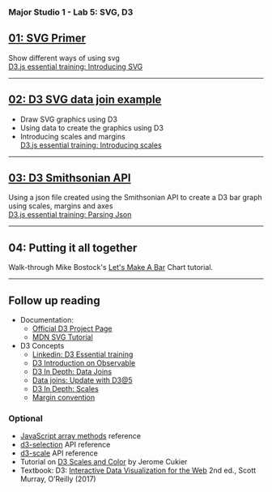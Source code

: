 ### Major Studio 1 - Lab 5: SVG, D3

## [01: SVG Primer](https://readyletsgo.github.io/major-studio-1-fa20/lab05-d3-json/01_svg_primer/)
Show different ways of using svg  
[D3.js essential training: Introducing SVG](https://www.linkedin.com/learning/d3-js-essential-training-for-data-scientists/introducing-svg?contextUrn=urn%3Ali%3AlearningCollection%3A6668921134999728128&u=75880858)

---  
## [02: D3 SVG data join example](https://readyletsgo.github.io/major-studio-1-fa20/lab05-d3-json/02_d3_svg/)
- Draw SVG graphics using D3
- Using data to create the graphics using D3
- Introducing scales and margins  
[D3.js essential training: Introducing scales](https://www.linkedin.com/learning/d3-js-essential-training-for-data-scientists/introducing-scales?contextUrn=urn%3Ali%3AlearningCollection%3A6668921134999728128&u=75880858)



---  
## [03: D3 Smithsonian API](https://readyletsgo.github.io/major-studio-1-fa20/lab05-d3-json/03_d3_smithsonian)
Using a json file created using the Smithsonian API to create a D3 bar graph using scales, margins and axes  
[D3.js essential training: Parsing Json](https://www.linkedin.com/learning/d3-js-essential-training-for-data-scientists/parsing-json?contextUrn=urn%3Ali%3AlearningCollection%3A6668921134999728128&u=75880858)

---  
## 04: Putting it all together
Walk-through Mike Bostock's [Let's Make A Bar](https://observablehq.com/@d3/lets-make-a-bar-chart?collection=@d3/lets-make-a-bar-chart) Chart tutorial.


---  
## Follow up reading


- Documentation:
    - [Official D3 Project Page](https://d3js.org/)
    - [MDN SVG Tutorial](https://developer.mozilla.org/en-US/docs/Web/SVG/Tutorial)
- D3 Concepts
    - [Linkedin: D3 Essential training](https://www.linkedin.com/learning/d3-js-essential-training-for-data-scientists/welcome?u=75880858)
     - [D3 Introduction on Observable](https://observablehq.com/collection/@d3/learn-d3)
    - [D3 In Depth: Data Joins](https://www.d3indepth.com/datajoins/)
    - [Data joins: Update with D3@5](https://observablehq.com/@d3/selection-join) 
    - [D3 In Depth: Scales](https://www.d3indepth.com/scales/)
    - [Margin convention](https://observablehq.com/@d3/margin-convention)
    
### Optional
- [JavaScript array methods](https://developer.mozilla.org/en-US/docs/Web/JavaScript/Reference/Global_Objects/Array/prototype) reference
- [d3-selection](https://github.com/d3/d3-selection) API reference
- [d3-scale](https://github.com/d3/d3-scale) API reference
- Tutorial on [D3 Scales and Color](http://www.jeromecukier.net/2011/08/11/d3-scales-and-color/) by Jerome Cukier
- Textbook: D3: [Interactive Data Visualization for the Web](https://clio.columbia.edu/catalog/13137514) 2nd ed., Scott Murray, O’Reilly (2017)

